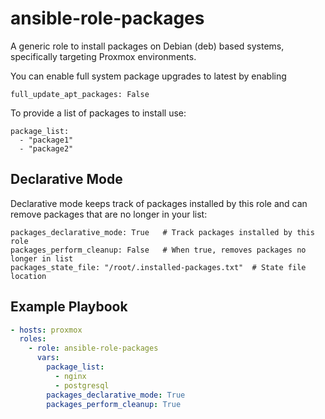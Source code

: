 # ansible-role-packages

A generic role to install packages on Debian (deb) based systems, specifically targeting Proxmox environments.

You can enable full system package upgrades to latest by enabling 

```
full_update_apt_packages: False
```

To provide a list of packages to install use:

```
package_list:
  - "package1"
  - "package2"
```

## Declarative Mode

Declarative mode keeps track of packages installed by this role and can remove packages that are no longer in your list:

```
packages_declarative_mode: True   # Track packages installed by this role
packages_perform_cleanup: False   # When true, removes packages no longer in list
packages_state_file: "/root/.installed-packages.txt"  # State file location
```

## Example Playbook

```yaml
- hosts: proxmox
  roles:
    - role: ansible-role-packages
      vars:
        package_list:
          - nginx
          - postgresql
        packages_declarative_mode: True
        packages_perform_cleanup: True
```